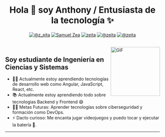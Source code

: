 <h1 align="center">Hola 👋  soy Anthony / Entusiasta de la tecnología ✨ </h1> 

<p align="center">  
<a href="https://www.tiktok.com/@z_eita" target="blank"><img align="center" src="https://img.shields.io/badge/TikTok-000000?style=for-the-badge&logo=tiktok&logoColor=white" alt="@z_eita" /></a>
<a href="https://www.linkedin.com/in/samuel-zea-767877256/" target="blank"><img align="center" src="https://img.shields.io/badge/LinkedIn-0077B5?style=for-the-badge&logo=linkedin&logoColor=white" alt="Samuel Zea"/></a>
<a href="https://www.facebook.com/people/Samuel-Zea/pfbid02RfvkUaJRM1jafLYR7jptdPUc3af3Syby5aYKv6FwBKBzN6VQmsxkdYYE1LjmzVbpl/" target="blank"><img align="center" src="https://img.shields.io/badge/Facebook-1877F2?style=for-the-badge&logo=facebook&logoColor=white" alt="zeita"  /></a>
<a href = "https://www.instagram.com/sami__zea/" target="blank"><img align="center" src="https://img.shields.io/badge/Instagram-E4405F?style=for-the-badge&logo=instagram&logoColor=white" alt="@zeita"  /></a>
<a href = "mailto:anthonysamuelzea@gmail.com" target="blank"><img align="center" src="https://img.shields.io/badge/Gmail-D14836?style=for-the-badge&logo=gmail&logoColor=white" alt="@zeita"  /></a>
  </p>
<br>

<img align="right" alt="GIF" height="160px" src="https://media.giphy.com/media/du3J3cXyzhj75IOgvA/giphy.gif" />

## Soy estudiante de Ingeniería en Ciencias y Sistemas  

- 👨‍💻 Actualmente estoy aprendiendo tecnologías de desarrollo web como Angular, JavaScript, React, etc.
- 📚 Actualmente estoy aprendiendo todo sobre tecnologias Backend y Frontend 😅
- 💪🏼 Metas Futuras: Aprender tecnologías sobre ciberseguridad y formación como DevOps.
- ⚡ Dacto curioso: Me encanta jugar videojuegos y puedo tocar y ejecutar la batería :musical_note:.

---
